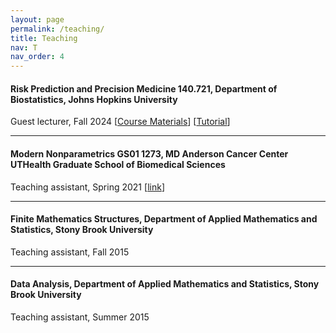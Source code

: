 ```yaml
---
layout: page
permalink: /teaching/
title: Teaching
nav: T
nav_order: 4
---
```



#### Risk Prediction and Precision Medicine 140.721, Department of Biostatistics, Johns Hopkins University
Guest lecturer, Fall 2024
[[Course Materials](https://github.com/ziqiaow/PRS-tutorial/blob/main/AdvancedPRS_1_11112024.pdf)]
[[Tutorial](https://github.com/ziqiaow/PRS-tutorial)]



--- 
#### Modern Nonparametrics GS01 1273, MD Anderson Cancer Center UTHealth Graduate School of Biomedical Sciences
Teaching assistant, Spring 2021 [[link](https://gsbs.uth.edu/courses/course?id=60f7608f-4b74-4324-bacf-6f3aa9d56cac)]


--- 
#### Finite Mathematics Structures, Department of Applied Mathematics and Statistics, Stony Brook University
Teaching assistant, Fall 2015

--- 
#### Data Analysis, Department of Applied Mathematics and Statistics, Stony Brook University
Teaching assistant, Summer 2015
